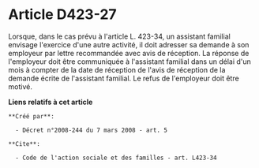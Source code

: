 # Article D423-27

Lorsque, dans le cas prévu à l'article L. 423-34, un assistant familial envisage l'exercice d'une autre activité, il doit
adresser sa demande à son employeur par lettre recommandée avec avis de réception. La réponse de l'employeur doit être
communiquée à l'assistant familial dans un délai d'un mois à compter de la date de réception de l'avis de réception de la
demande écrite de l'assistant familial. Le refus de l'employeur doit être motivé.

**Liens relatifs à cet article**

	**Créé par**:

	  - Décret n°2008-244 du 7 mars 2008 - art. 5

	**Cite**:

	  - Code de l'action sociale et des familles - art. L423-34
